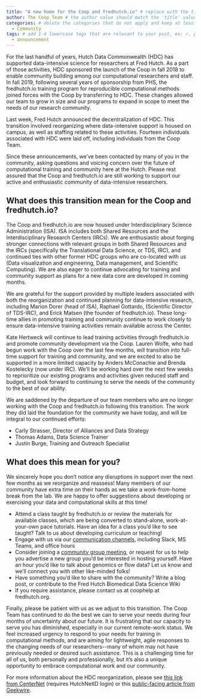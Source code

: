 ```yaml
---
title: "A new home for the Coop and fredhutch.io" # replace with the title of your post, a short catchy description to entice readers
author: The Coop Team # the author value should match the 'title' value of your contributor file located here /gh-pages/_contributors. If you do not have a contributor file, please feel free to make one or contact one of our team members to assist you.
categories: # delete the categories that do not apply and keep at least one
  - Community
tags: # add 1-4 lowercase tags that are relevant to your post, ex: r, python, genomics, workflows
  - announcement
---
```


For the last handful of years, Hutch Data Commonwealth (HDC) has supported data-intensive science for researchers at Fred Hutch. As a part of those activities, HDC sponsored the launch of the Coop in fall 2018 to enable community building among our computational researchers and staff. In fall 2019, following several years of sponsorship from PHS, the fredhutch.io training program for reproducible computational methods joined forces with the Coop by transferring to HDC. These changes allowed our team to grow in size and our programs to expand in scope to meet the needs of our research community.

Last week, Fred Hutch announced the decentralization of HDC. This transition involved reorganizing where data-intensive support is housed on campus, as well as staffing related to these activities. Fourteen individuals associated with HDC were laid off, including individuals from the Coop Team.

Since these announcements, we’ve been contacted by many of you in the community, asking questions and voicing concern over the future of computational training and community here at the Hutch. Please rest assured that the Coop and fredhutch.io are still working to support our active and enthusiastic community of data-intensive researchers.

## What does this transition mean for the Coop and fredhutch.io?

The Coop and fredhutch.io are now housed under Interdisciplinary Science Administration (ISA). ISA includes both Shared Resources and the Interdisciplinary Research Centers (IRCs). We are enthusiastic about forging stronger connections with relevant groups in both Shared Resources and the IRCs (specifically the Translational Data Science, or TDS, IRC), and continued ties with other former HDC groups who are co-located with us (Data visualization and engineering, Data management, and Scientific Computing). We are also eager to continue advocating for training and community support as plans for a new data core are developed in coming months.

We are grateful for the support provided by multiple leaders associated with both the reorganization and continued planning for data-intensive research, including Marion Dorer (head of ISA), Raphael Gottardo, (Scientific Director of TDS-IRC), and Erick Matsen (the founder of fredhutch.io). These long-time allies in promoting training and community continue to work closely to ensure data-intensive training activities remain available across the Center.

Kate Hertweck will continue to lead training activities through fredhutch.io and promote community development via the Coop. Lauren Wolfe, who had begun work with the Coop over the last few months, will transition into full-time support for training and community, and we are excited to also be supported in a more limited capacity by Anders McConachie and Brenda Kostelecky (now under IRC). We’ll be working hard over the next few weeks to reprioritize our existing programs and activities given reduced staff and budget, and look forward to continuing to serve the needs of the community to the best of our ability.

We are saddened by the departure of our team members who are no longer working with the Coop and fredhutch.io following this transition. The work they did laid the foundation for the community we have today, and will be integral to our continued efforts:
- Carly Strasser, Director of Alliances and Data Strategy
- Thomas Adams, Data Science Trainer
- Justin Burge, Training and Outreach Specialist

## What does this mean for you?

We sincerely hope you don’t notice any disruptions in support over the next few months as we reorganize and reassess! Many members of our community have extra time on their hands as we take a work-from-home break from the lab. We are happy to offer suggestions about developing or exercising your data and computational skills at this time!
- Attend a class taught by fredhutch.io or review the materials for available classes, which are being converted to stand-alone, work-at-your-own pace tutorials. Have an idea for a class you’d like to see taught? Talk to us about developing curriculum or teaching!
- Engage with us via our [communication channels](https://research.fhcrc.org/coop/en/community.html), including Slack, MS Teams, and office hours
- Consider joining a [community group meeting](https://sciwiki.fredhutch.org/scicomputing/reference_training/#community-groups), or request for us to help you advertise a new group you’d be interested in hosting yourself. Have an hour you’d like to talk about genomics or flow data? Let us know and we’ll connect you with other like-minded folks!
- Have something you’d like to share with the community? Write a blog post, or contribute to the Fred Hutch Biomedical Data Science Wiki
- If you require assistance, please contact us at coophelp at fredhutch.org.

Finally, please be patient with us as we adjust to this transition. The Coop Team has continued to do the best we can to serve your needs during four months of uncertainty about our future. It is frustrating that our capacity to serve you has diminished, especially in our current remote-work status. We feel increased urgency to respond to your needs for training in computational methods, and are aiming for lightweight, agile responses to the changing needs of our researchers--many of whom may not have previously needed or desired such assistance. This is a challenging time for all of us, both personally and professionally, but it’s also a unique opportunity to embrace computational work and our community.

For more information about the HDC reorganization, please see [this link from CenterNet](https://centernet.fredhutch.org/cn/n/2020/03/aligning-and-integrating-our-data-capabilities-.html) (requires HutchNetID login) or this [public-facing article from Geekwire](https://www.geekwire.com/2020/fred-hutch-lays-off-14-people-data-science-shakeup-calls-move-unrelated-covid-19-crisis/?fbclid=IwAR2hNlh2MCNtdEbGCYUou5y5x5XPUAHmSTUuRXdeq5rVNLtVs4XOxTGvMZ0).
